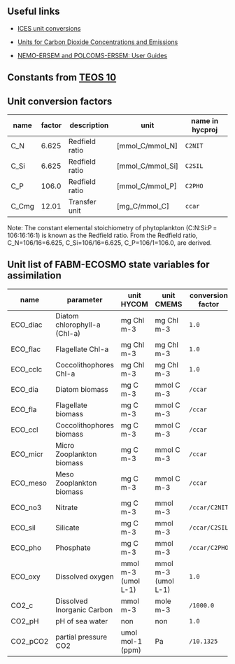 ## Useful links

- [ICES unit conversions](https://www.ices.dk/data/tools/Pages/Unit-conversions.aspx)

- [Units for Carbon Dioxide Concentrations and Emissions](https://acsess.onlinelibrary.wiley.com/doi/pdfdirect/10.2134/asaspecpub53.appendix2)

- [NEMO-ERSEM and POLCOMS-ERSEM: User Guides](https://confluence.ecmwf.int/pages/viewpage.action?pageId=283550184)

## Constants from [TEOS 10](https://repository.oceanbestpractices.org/bitstream/handle/11329/286/TEOS-10_Manual.pdf?sequence=1&isAllowed=y)



## Unit conversion factors

|name  |factor  |description   |unit            |name in hycproj|
|------|--------|--------------|----------------|---------------|
|C_N   |6.625   |Redfield ratio|[mmol_C/mmol_N] |`C2NIT`        |
|C_Si  |6.625   |Redfield ratio|[mmol_C/mmol_Si]|`C2SIL`        |
|C_P   |106.0   |Redfield ratio|[mmol_C/mmol_P] |`C2PHO`        |
|C_Cmg |12.01   |Transfer unit |[mg_C/mmol_C]   |`ccar`         |

Note: The constant elemental stoichiometry of phytoplankton (C:N:Si:P = 106:16:16:1) is known as the Redfield ratio. From the Redfield ratio, C_N=106/16=6.625, C_Si=106/16=6.625, C_P=106/1=106.0, are derived.

## Unit list of FABM-ECOSMO state variables for assimilation

|name     |parameter                   |unit HYCOM         |unit CMEMS         |conversion factor   | 
|---------|----------------------------|-------------------|-------------------|--------------------| 
|ECO_diac |Diatom chlorophyll-a (Chl-a)|mg Chl m-3         |mg Chl m-3         |`1.0`               |  
|ECO_flac |Flagellate Chl-a            |mg Chl m-3         |mg Chl m-3         |`1.0`               |
|ECO_cclc |Coccolithophores Chl-a      |mg Chl m-3         |mg Chl m-3         |`1.0`               |
|ECO_dia  |Diatom biomass              |mg C m-3           |mmol C m-3         |`/ccar`             |
|ECO_fla  |Flagellate biomass          |mg C m-3           |mmol C m-3         |`/ccar`             |
|ECO_ccl  |Coccolithophores biomass    |mg C m-3           |mmol C m-3         |`/ccar`             |
|ECO_micr |Micro Zooplankton biomass   |mg C m-3           |mmol C m-3         |`/ccar`             |
|ECO_meso |Meso Zooplankton biomass    |mg C m-3           |mmol C m-3         |`/ccar`             |
|ECO_no3  |Nitrate                     |mg C m-3           |mmol m-3           |`/ccar/C2NIT`       |
|ECO_sil  |Silicate                    |mg C m-3           |mmol m-3           |`/ccar/C2SIL`       |
|ECO_pho  |Phosphate                   |mg C m-3           |mmol m-3           |`/ccar/C2PHO`       |
|ECO_oxy  |Dissolved oxygen            |mmol m-3 (umol L-1)|mmol m-3 (umol L-1)|`1.0`               |
|CO2_c    |Dissolved Inorganic Carbon  |mmol m-3           |mole m-3           |`/1000.0`           |
|CO2_pH   |pH of sea water             |non                |non                |`1.0`               |
|CO2_pCO2 |partial pressure CO2        |umol mol-1 (ppm)   |Pa                 |`/10.1325`          |
